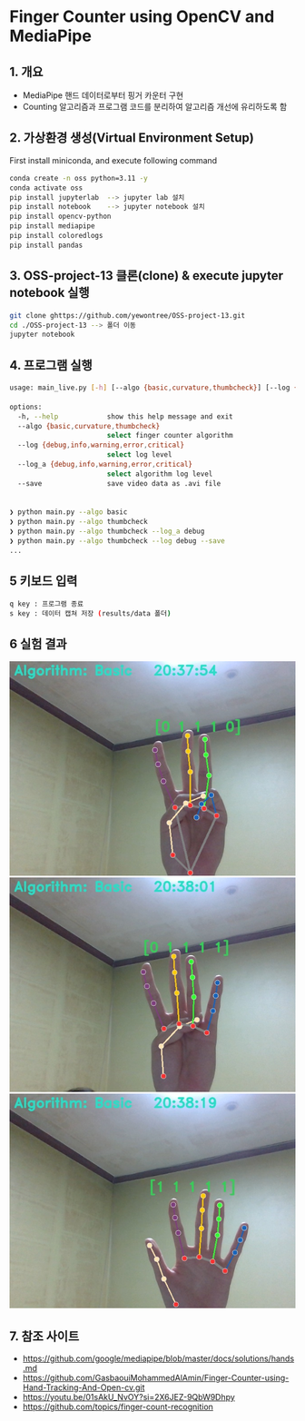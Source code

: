 # Finger Counter using OpenCV and MediaPipe
## 1. 개요
 - MediaPipe 핸드 데이터로부터 핑거 카운터 구현
 - Counting 알고리즘과 프로그램 코드를 분리하여 알고리즘 개선에 유리하도록 함


## 2. 가상환경 생성(Virtual Environment Setup)
First install miniconda, and execute following command
``` bash
conda create -n oss python=3.11 -y
conda activate oss
pip install jupyterlab  --> jupyter lab 설치
pip install notebook    --> jupyter notebook 설치
pip install opencv-python
pip install mediapipe
pip install coloredlogs
pip install pandas

```

## 3. OSS-project-13 클론(clone) & execute jupyter notebook 실행
``` bash
git clone ghttps://github.com/yewontree/OSS-project-13.git
cd ./OSS-project-13 --> 폴더 이동
jupyter notebook

```


## 4. 프로그램 실행
```bash
usage: main_live.py [-h] [--algo {basic,curvature,thumbcheck}] [--log {debug,info,warning,error,critical}] [--log_a {debug,info,warning,error,critical}] [--save]

options:
  -h, --help            show this help message and exit
  --algo {basic,curvature,thumbcheck}
                        select finger counter algorithm
  --log {debug,info,warning,error,critical}
                        select log level
  --log_a {debug,info,warning,error,critical}
                        select algorithm log level
  --save                save video data as .avi file


❯ python main.py --algo basic
❯ python main.py --algo thumbcheck
❯ python main.py --algo thumbcheck --log_a debug
❯ python main.py --algo thumbcheck --log debug --save
...
```
## 5 키보드 입력
```bash
q key : 프로그램 종료
s key : 데이터 캡쳐 저장 (results/data 폴더)
```

## 6 실험 결과
![예제1](images/3.jpg)   
![예제2](images/4.jpg)   
![예제3](images/5.jpg)

## 7. 참조 사이트
 - https://github.com/google/mediapipe/blob/master/docs/solutions/hands.md
 - https://github.com/GasbaouiMohammedAlAmin/Finger-Counter-using-Hand-Tracking-And-Open-cv.git
 - https://youtu.be/01sAkU_NvOY?si=2X6JEZ-9QbW9Dhpy
 - https://github.com/topics/finger-count-recognition

